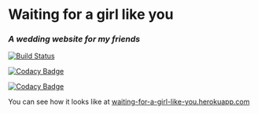 # Waiting for a girl like you
### _A wedding website for my friends_

[![Build Status](https://travis-ci.org/snepote/waiting-for-a-girl-like-you.svg?branch=master)](https://travis-ci.org/snepote/waiting-for-a-girl-like-you)

[![Codacy Badge](https://api.codacy.com/project/badge/Grade/5a0835ed4485435eb551f505fc80e85b)](https://www.codacy.com/app/sebastian-nepote/waiting-for-a-girl-like-you?utm_source=github.com&amp;utm_medium=referral&amp;utm_content=snepote/waiting-for-a-girl-like-you&amp;utm_campaign=Badge_Grade)

[![Codacy Badge](https://api.codacy.com/project/badge/Coverage/5a0835ed4485435eb551f505fc80e85b)](https://www.codacy.com/app/sebastian-nepote/waiting-for-a-girl-like-you?utm_source=github.com&amp;utm_medium=referral&amp;utm_content=snepote/waiting-for-a-girl-like-you&amp;utm_campaign=Badge_Coverage)

You can see how it looks like at [waiting-for-a-girl-like-you.herokuapp.com](https://waiting-for-a-girl-like-you.herokuapp.com/ "A wedding website for my friends")
